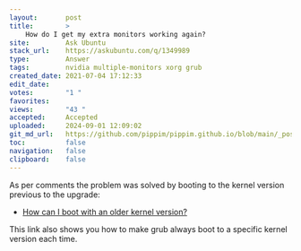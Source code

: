 ```yaml
---
layout:       post
title:        >
    How do I get my extra monitors working again?
site:         Ask Ubuntu
stack_url:    https://askubuntu.com/q/1349989
type:         Answer
tags:         nvidia multiple-monitors xorg grub
created_date: 2021-07-04 17:12:33
edit_date:    
votes:        "1 "
favorites:    
views:        "43 "
accepted:     Accepted
uploaded:     2024-09-01 12:09:02
git_md_url:   https://github.com/pippim/pippim.github.io/blob/main/_posts/2021/2021-07-04-How-do-I-get-my-extra-monitors-working-again_.md
toc:          false
navigation:   false
clipboard:    false
---
```


As per comments the problem was solved by booting to the kernel version previous to the upgrade:

- [How can I boot with an older kernel version?](https://askubuntu.com/a/1161535/307523)

This link also shows you how to make grub always boot to a specific kernel version each time.
